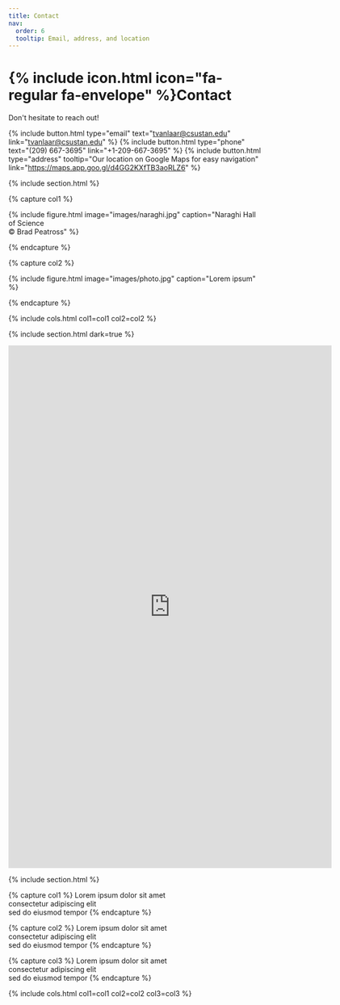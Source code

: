 ```yaml
---
title: Contact
nav:
  order: 6
  tooltip: Email, address, and location
---
```


# {% include icon.html icon="fa-regular fa-envelope" %}Contact

Don't hesitate to reach out!

{%
  include button.html
  type="email"
  text="tvanlaar@csustan.edu"
  link="tvanlaar@csustan.edu"
%}
{%
  include button.html
  type="phone"
  text="(209) 667-3695"
  link="+1-209-667-3695"
%}
{%
  include button.html
  type="address"
  tooltip="Our location on Google Maps for easy navigation"
  link="https://maps.app.goo.gl/d4GG2KXfTB3aoRLZ6"
%}

{% include section.html %}

{% capture col1 %}

{%
  include figure.html
  image="images/naraghi.jpg"
  caption="Naraghi Hall of Science <br><span>&copy; Brad Peatross<span>"
%}

{% endcapture %}

{% capture col2 %}

{%
  include figure.html
  image="images/photo.jpg"
  caption="Lorem ipsum"
%}

{% endcapture %}

{% include cols.html col1=col1 col2=col2 %}

{% include section.html dark=true %}

<iframe src="https://docs.google.com/forms/d/e/1FAIpQLSfer90Pr4p8lnh1Ua1MXuj_e9UH4UFCfxcArATQrYs8b_OytQ/viewform?embedded=true" width="640" height="1036" frameborder="0" marginheight="0" marginwidth="0">Loading…</iframe>

{% include section.html %}

{% capture col1 %}
Lorem ipsum dolor sit amet  
consectetur adipiscing elit  
sed do eiusmod tempor
{% endcapture %}

{% capture col2 %}
Lorem ipsum dolor sit amet  
consectetur adipiscing elit  
sed do eiusmod tempor
{% endcapture %}

{% capture col3 %}
Lorem ipsum dolor sit amet  
consectetur adipiscing elit  
sed do eiusmod tempor
{% endcapture %}

{% include cols.html col1=col1 col2=col2 col3=col3 %}

